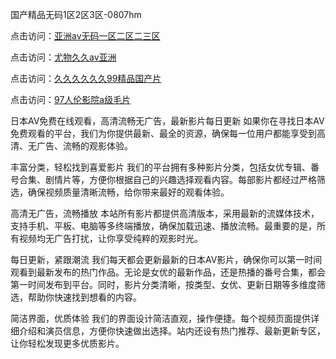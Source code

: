 国产精品无码1区2区3区-0807hm

点击访问：<a href="https://heiliaoxqkkct.pages.dev">亚洲av无码一区二区二三区</a>

点击访问：<a href="https://heiliaowzu4ur.pages.dev">尤物久久av亚洲</a>

点击访问：<a href="https://fdhf-454.pages.dev/">久久久久久久99精品国产片</a>

点击访问：<a href="https://heiliaoe8ajia.pages.dev">97人伦影院a级毛片</a>

日本AV免费在线观看，高清流畅无广告，最新影片每日更新
如果你在寻找日本AV免费观看的平台，我们为你提供最新、最全的资源，确保每一位用户都能享受到高清、无广告、流畅的观影体验。

丰富分类，轻松找到喜爱影片
我们的平台拥有多种影片分类，包括女优专辑、番号合集、剧情片等，方便你根据自己的兴趣选择观看内容。每部影片都经过严格筛选，确保视频质量清晰流畅，给你带来最好的观看体验。

高清无广告，流畅播放
本站所有影片都提供高清版本，采用最新的流媒体技术，支持手机、平板、电脑等多终端播放，确保加载迅速、播放流畅。最重要的是，所有视频均无广告打扰，让你享受纯粹的观影时光。

每日更新，紧跟潮流
我们每天都会更新最新的日本AV影片，确保你可以第一时间观看到最新发布的热门作品。无论是女优的最新作品，还是热播的番号合集，都会第一时间发布到平台。同时，影片分类清晰，按类型、女优、更新日期等多维度筛选，帮助你快速找到想看的内容。

简洁界面，优质体验
我们的界面设计简洁直观，操作便捷。每个视频页面提供详细介绍和演员信息，方便你快速做出选择。站内还设有热门推荐、最新更新专区，让你轻松发现更多优质影片。

<span style="display:none;">[Canonical link](）</span>
